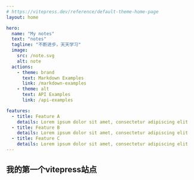 ```yaml
---
# https://vitepress.dev/reference/default-theme-home-page
layout: home

hero:
  name: "My notes"
  text: "notes"
  tagline: "不断进步，天天学习"
  image: 
    src: /note.svg
    alt: note
  actions:
    - theme: brand
      text: Markdown Examples
      link: /markdown-examples
    - theme: alt
      text: API Examples
      link: /api-examples

features:
  - title: Feature A
    details: Lorem ipsum dolor sit amet, consectetur adipiscing elit
  - title: Feature B
    details: Lorem ipsum dolor sit amet, consectetur adipiscing elit
  - title: Feature C
    details: Lorem ipsum dolor sit amet, consectetur adipiscing elit
---
```

## 我的第一个vitepress站点
